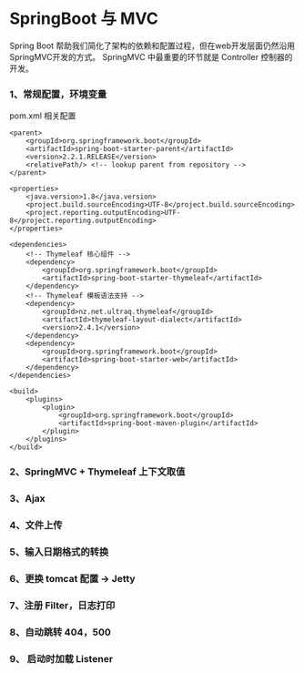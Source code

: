 # SpringBoot 与 MVC

Spring Boot 帮助我们简化了架构的依赖和配置过程，但在web开发层面仍然沿用SpringMVC开发的方式。
SpringMVC 中最重要的环节就是 Controller 控制器的开发。

### 1、常规配置，环境变量
pom.xml 相关配置

    <parent>
        <groupId>org.springframework.boot</groupId>
        <artifactId>spring-boot-starter-parent</artifactId>
        <version>2.2.1.RELEASE</version>
        <relativePath/> <!-- lookup parent from repository -->
    </parent>
    
    <properties>
        <java.version>1.8</java.version>
        <project.build.sourceEncoding>UTF-8</project.build.sourceEncoding>
        <project.reporting.outputEncoding>UTF-8</project.reporting.outputEncoding>
    </properties>
    
    <dependencies>
        <!-- Thymeleaf 核心组件 -->
        <dependency>
            <groupId>org.springframework.boot</groupId>
            <artifactId>spring-boot-starter-thymeleaf</artifactId>
        </dependency>
        <!-- Thymeleaf 模板语法支持 -->
        <dependency>
            <groupId>nz.net.ultraq.thymeleaf</groupId>
            <artifactId>thymeleaf-layout-dialect</artifactId>
            <version>2.4.1</version>
        </dependency>
        <dependency>
            <groupId>org.springframework.boot</groupId>
            <artifactId>spring-boot-starter-web</artifactId>
        </dependency>
    </dependencies>

    <build>
        <plugins>
            <plugin>
                <groupId>org.springframework.boot</groupId>
                <artifactId>spring-boot-maven-plugin</artifactId>
            </plugin>
        </plugins>
    </build>
    


### 2、SpringMVC + Thymeleaf 上下文取值
    
    

### 3、Ajax


### 4、文件上传


### 5、输入日期格式的转换


### 6、更换 tomcat 配置 -> Jetty
    
    
### 7、注册 Filter，日志打印


### 8、自动跳转 404，500


### 9、 启动时加载 Listener

 




